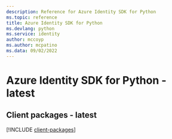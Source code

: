 ```yaml
---
description: Reference for Azure Identity SDK for Python
ms.topic: reference
title: Azure Identity SDK for Python
ms.devlang: python
ms.service: identity
author: mccoyp
ms.author: mcpatino
ms.data: 09/02/2022
---
```

# Azure Identity SDK for Python - latest

## Client packages - latest
[!INCLUDE [client-packages](identity-client-index.md)]